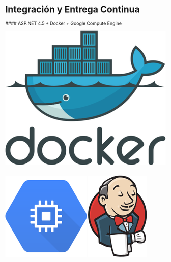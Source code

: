 <h1 class="title">Integración y Entrega Continua</h1>
#### ASP.NET 4.5 + Docker + Google Compute Engine


<div>
<img src="media\svg\docker-official.svg" alt="Docker" style="margin: 15px 0px;
                                                    background: none;
                                                    border: 0;
                                                    box-shadow: none;">
<img src="media\svg\Google-Compute-Engine-Logo.svg" alt="Docker" style="margin: 15px 0px;
                                                    background: none;
                                                    border: 0;
                                                    box-shadow: none;">
<img src="media\images\logo.png" alt="Jenkins" style="margin: 15px 0px;
                                                    background: none;
                                                    border: 0;
                                                    box-shadow: none;">
</div>

